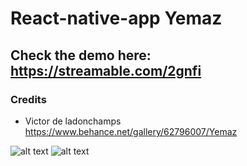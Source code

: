 # React-native-app Yemaz

## Check the demo here: https://streamable.com/2gnfi
### Credits

- Victor de ladonchamps https://www.behance.net/gallery/62796007/Yemaz

![alt text](https://image.ibb.co/mUPV6J/yemaz1.jpg)
![alt text](https://mir-s3-cdn-cf.behance.net/project_modules/2800/84f6e362796007.5a9c3d1dcbe6d.jpg)
